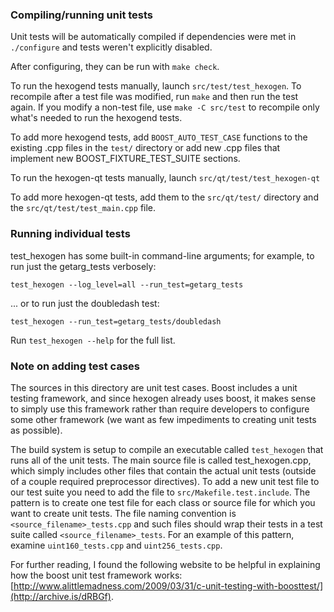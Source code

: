 ### Compiling/running unit tests

Unit tests will be automatically compiled if dependencies were met in `./configure`
and tests weren't explicitly disabled.

After configuring, they can be run with `make check`.

To run the hexogend tests manually, launch `src/test/test_hexogen`. To recompile
after a test file was modified, run `make` and then run the test again. If you
modify a non-test file, use `make -C src/test` to recompile only what's needed
to run the hexogend tests.

To add more hexogend tests, add `BOOST_AUTO_TEST_CASE` functions to the existing
.cpp files in the `test/` directory or add new .cpp files that
implement new BOOST_FIXTURE_TEST_SUITE sections.

To run the hexogen-qt tests manually, launch `src/qt/test/test_hexogen-qt`

To add more hexogen-qt tests, add them to the `src/qt/test/` directory and
the `src/qt/test/test_main.cpp` file.

### Running individual tests

test_hexogen has some built-in command-line arguments; for
example, to run just the getarg_tests verbosely:

    test_hexogen --log_level=all --run_test=getarg_tests

... or to run just the doubledash test:

    test_hexogen --run_test=getarg_tests/doubledash

Run `test_hexogen --help` for the full list.

### Note on adding test cases

The sources in this directory are unit test cases.  Boost includes a
unit testing framework, and since hexogen already uses boost, it makes
sense to simply use this framework rather than require developers to
configure some other framework (we want as few impediments to creating
unit tests as possible).

The build system is setup to compile an executable called `test_hexogen`
that runs all of the unit tests.  The main source file is called
test_hexogen.cpp, which simply includes other files that contain the
actual unit tests (outside of a couple required preprocessor
directives). To add a new unit test file to our test suite you need
to add the file to `src/Makefile.test.include`. The pattern is to
create one test file for each class or source file for which you want
to create unit tests.  The file naming convention is
`<source_filename>_tests.cpp` and such files should wrap their tests
in a test suite called `<source_filename>_tests`.  For an example of
this pattern, examine `uint160_tests.cpp` and `uint256_tests.cpp`.

For further reading, I found the following website to be helpful in
explaining how the boost unit test framework works:
[http://www.alittlemadness.com/2009/03/31/c-unit-testing-with-boosttest/](http://archive.is/dRBGf).
